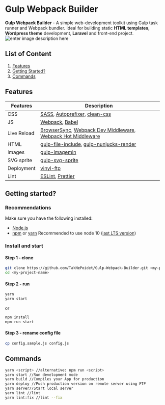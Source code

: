 # Gulp Webpack Builder
**Gulp Webpack Builder** - A simple web-development toolkit using Gulp task runner and Webpack bundler. Ideal for building static **HTML templates**,  **Wordpress theme** development, **Laravel**  and front-end project.
![enter image description here](https://gulp-webpack-builder.project.taknepoidet.ru/images/cover.jpg)
## List of Content

1.  [Features](#features)
2.  [Getting Started?](#getting-started)
3. [Commands](#commands)

## Features
| Features | Description |
|--|--|
| CSS | [SASS](http://sass-lang.com/), [Autoprefixer](https://github.com/postcss/autoprefixer), [clean-css](https://www.npmjs.com/package/gulp-clean-css) |
| JS | [Webpack](https://webpack.js.org/), [Babel](http://babeljs.io/) |
| Live Reload| [BrowserSync](http://www.browsersync.io/), [Webpack Dev Middleware](https://github.com/webpack/webpack-dev-middleware), [Webpack Hot Middleware](https://github.com/glenjamin/webpack-hot-middleware) |
| HTML | [gulp-file-include](https://www.npmjs.com/package/gulp-file-include), [gulp-nunjucks-render](https://www.npmjs.com/package/gulp-nunjucks-render) |
| Images | [gulp-imagemin](https://www.npmjs.com/package/gulp-imagemin) |
| SVG sprite | [gulp-svg-sprite](https://github.com/jkphl/gulp-svg-sprite) |
| Deployment | [vinyl-ftp](https://www.npmjs.com/package/vinyl-ftp) |
| Lint| [ESLint](https://eslint.org), [Prettier](https://prettier.io) |

## Getting started?
### Recommendations
Make sure you have the following installed:
-   [Node.js](https://nodejs.org/)
-   [npm](https://www.npmjs.com/)  or  [yarn](https://yarnpkg.com/en/)
Recommended to use node 10 ([last LTS version](https://github.com/nodejs/Release#release-schedule))
### Install and start
#### Step 1 - clone
``` bash
git clone https://github.com/TakNePoidet/Gulp-Webpack-Builder.git <my-project-name>
cd <my-project-name>
``` 
#### Step 2 - run
``` bash
yarn
yarn start
```
or 
``` bash
npm install
npm run start
```
#### Step 3 - rename config file
``` bash
cp config.sample.js config.js
```

## Commands
``` bash
yarn <script> //alternative: npm run <script>
yarn start //Run development mode
yarn build //Compiles your App for production
yarn deploy //Push production version on remote server using FTP
yarn server//Start local server
yarn lint //lint
yarn lint:fix //lint --fix
``` 
